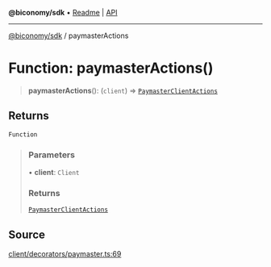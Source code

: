 **@biconomy/sdk** • [Readme](../README.md) \| [API](../globals.md)

***

[@biconomy/sdk](../README.md) / paymasterActions

# Function: paymasterActions()

> **paymasterActions**(): (`client`) => [`PaymasterClientActions`](../type-aliases/PaymasterClientActions.md)

## Returns

`Function`

> ### Parameters
>
> • **client**: `Client`
>
> ### Returns
>
> [`PaymasterClientActions`](../type-aliases/PaymasterClientActions.md)
>

## Source

[client/decorators/paymaster.ts:69](https://github.com/bcnmy/sdk/blob/main/src/client/decorators/paymaster.ts#L69)
